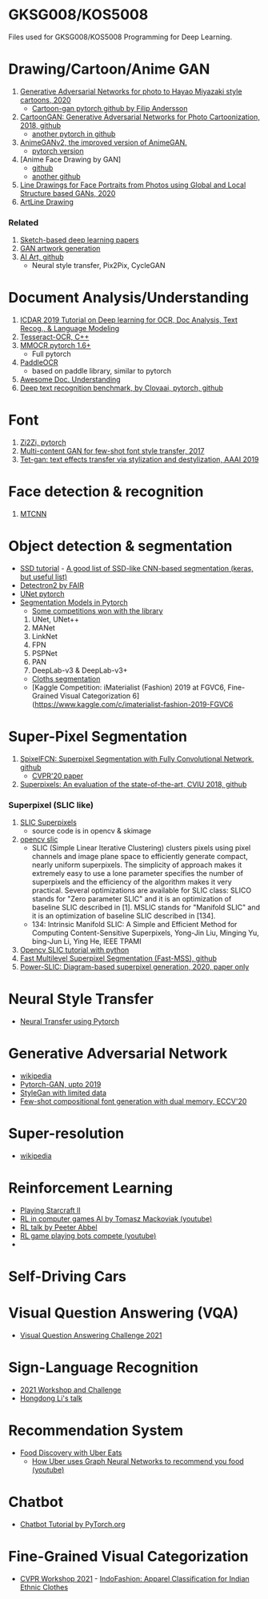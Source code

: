 # GKSG008/KOS5008 

Files used for GKSG008/KOS5008 Programming for Deep Learning.

# Drawing/Cartoon/Anime GAN
1. [Generative Adversarial Networks for photo to Hayao Miyazaki style cartoons, 2020](https://arxiv.org/abs/2005.07702)
    - [Cartoon-gan pytorch github by Filip Andersson](https://github.com/FilipAndersson245/cartoon-gan)
1. [CartoonGAN: Generative Adversarial Networks for Photo Cartoonization, 2018, github](https://github.com/znxlwm/pytorch-CartoonGAN)
    - [another pytorch in github](https://github.com/TobiasSunderdiek/cartoon-gan)
1. [AnimeGANv2, the improved version of AnimeGAN.](https://github.com/TachibanaYoshino/AnimeGANv2)
    - [pytorch version](https://github.com/bryandlee/animegan2-pytorch)
1. [Anime Face Drawing by GAN]
    - [github](https://github.com/jayleicn/animeGAN)
    - [another github](https://github.com/nikitaa30/Manga-GAN)
1. [Line Drawings for Face Portraits from Photos using Global and Local Structure based GANs, 2020](https://github.com/yiranran/APDrawingGAN2)
1. [ArtLine Drawing](https://github.com/vijishmadhavan/ArtLine)

### Related
  1. [Sketch-based deep learning papers](https://github.com/qyzdao/Sketch-Based-Deep-Learning)
  1. [GAN artwork generation](https://github.com/otepencelik/GAN-Artwork-Generation)
  1. [AI Art, github](https://github.com/Adi-iitd/AI-Art)
        - Neural style transfer, Pix2Pix, CycleGAN

# Document Analysis/Understanding
1. [ICDAR 2019 Tutorial on Deep learning for OCR, Doc Analysis, Text Recog., & Language Modeling](https://github.com/tmbdev-tutorials/icdar2019-tutorial)
2. [Tesseract-OCR, C++](https://github.com/tesseract-ocr/tesseract)
3. [MMOCR,pytorch 1.6+](https://github.com/open-mmlab/mmocr)
    - Full pytorch 
5. [PaddleOCR](https://github.com/PaddlePaddle/PaddleOCR)
    - based on paddle library, similar to pytorch
7. [Awesome Doc. Understanding](https://github.com/tstanislawek/awesome-document-understanding)
8. [Deep text recognition benchmark, by Clovaai, pytorch, github](https://github.com/clovaai/deep-text-recognition-benchmark)

# Font
1. [Zi2Zi, pytorch](https://github.com/EuphoriaYan/zi2zi-pytorch)
1. [Multi-content GAN for few-shot font style transfer, 2017](https://github.com/azadis/MC-GAN)
2. [Tet-gan: text effects transfer via stylization and destylization, AAAI 2019](https://github.com/williamyang1991/TET-GAN)

# Face detection & recognition
1. [MTCNN](https://github.com/timesler/facenet-pytorch/blob/master/examples/face_tracking.ipynb)

# Object detection & segmentation
- [SSD tutorial](https://github.com/sgrvinod/a-PyTorch-Tutorial-to-Object-Detection)
        - [A good list of SSD-like CNN-based segmentation (keras, but useful list)](https://github.com/mvoelk/ssd_detectors)
- [Detectron2 by FAIR](https://github.com/facebookresearch/detectron2)
- [UNet pytorch](https://github.com/milesial/Pytorch-UNet)
- [Segmentation Models in Pytorch](https://github.com/qubvel/segmentation_models.pytorch)
    - [Some competitions won with the library](https://github.com/qubvel/segmentation_models.pytorch/blob/master/HALLOFFAME.md)
    1. UNet, UNet++
    2. MANet
    3. LinkNet
    4. FPN
    5. PSPNet
    6. PAN
    7. DeepLab-v3 & DeepLab-v3+ 
    - [Cloths segmentation](https://github.com/ternaus/cloths_segmentation)
    - [Kaggle Competition: iMaterialist (Fashion) 2019 at FGVC6, Fine-Grained Visual Categorization 6](https://www.kaggle.com/c/imaterialist-fashion-2019-FGVC6

# Super-Pixel Segmentation
1. [SpixelFCN: Superpixel Segmentation with Fully Convolutional Network, github](https://github.com/fuy34/superpixel_fcn)
    - [CVPR'20 paper](https://openaccess.thecvf.com/content_CVPR_2020/papers/Yang_Superpixel_Segmentation_With_Fully_Convolutional_Networks_CVPR_2020_paper.pdf)
2. [Superpixels: An evaluation of the state-of-the-art, CVIU 2018, github](https://github.com/davidstutz/superpixel-benchmark)
 
### Superpixel (SLIC like)
1. [SLIC Superpixels](https://ivrlwww.epfl.ch/supplementary_material/RK_SLICSuperpixels/index.html)
    - source code is in opencv & skimage
3. [opencv slic](https://docs.opencv.org/3.4/d3/da9/classcv_1_1ximgproc_1_1SuperpixelSLIC.html#details)
    -  SLIC (Simple Linear Iterative Clustering) clusters pixels using pixel channels and image plane space to efficiently generate compact, nearly uniform superpixels. The simplicity of approach makes it extremely easy to use a lone parameter specifies the number of superpixels and the efficiency of the algorithm makes it very practical. Several optimizations are available for SLIC class: SLICO stands for "Zero parameter SLIC" and it is an optimization of baseline SLIC described in [1]. MSLIC stands for "Manifold SLIC" and it is an optimization of baseline SLIC described in [134].
    -  134: Intrinsic Manifold SLIC: A Simple and Efficient Method for Computing Content-Sensitive Superpixels, Yong-Jin Liu, Minging Yu, bing-Jun Li, Ying He, IEEE TPAMI
4. [Opencv SLIC tutorial with python](https://www.pyimagesearch.com/2014/07/28/a-slic-superpixel-tutorial-using-python/)
5. [Fast Multilevel Superpixel Segmentation (Fast-MSS), github](https://github.com/JordanMakesMaps/Fast-Multilevel-Superpixel-Segmentation)
6. [Power-SLIC: Diagram-based superpixel generation, 2020, paper only](https://arxiv.org/pdf/2012.11772.pdf)

# Neural Style Transfer
- [Neural Transfer using Pytorch](https://pytorch.org/tutorials/advanced/neural_style_tutorial.html)

# Generative Adversarial Network
- [wikipedia](https://en.wikipedia.org/wiki/Generative_adversarial_network)
- [Pytorch-GAN, upto 2019](https://github.com/eriklindernoren/PyTorch-GAN)
- [StyleGan with limited data](https://github.com/NVlabs/stylegan2-ada-pytorch)
- [Few-shot compositional font generation with dual memory, ECCV'20](https://github.com/clovaai/dmfont)

# Super-resolution
- [wikipedia](https://en.wikipedia.org/wiki/Super-resolution_imaging)

# Reinforcement Learning
- [Playing Starcraft II](http://bennycheung.github.io/adventures-in-deep-reinforcement-learning)
- [RL in computer games AI by Tomasz Mackoviak (youtube)](https://youtu.be/Y3gT3z2uVB8)
- [RL talk by Peeter Abbel](https://youtu.be/IXuHxkpO5E8)
- [RL game playing bots compete (youtube)](https://youtu.be/1-f51I231G0)
- 
# Self-Driving Cars

# Visual Question Answering (VQA)
- [Visual Question Answering Challenge 2021](https://visualqa.org/challenge.html)

# Sign-Language Recognition
- [2021 Workshop and Challenge](https://chalearnlap.cvc.uab.cat/workshop/42/program/)
- [Hongdong Li's talk](https://data.chalearnlap.cvc.uab.cat/AuTSL/webpage/presentations/2.Hongdong_Li.mp4)

# Recommendation System
- [Food Discovery with Uber Eats](https://eng.uber.com/uber-eats-graph-learning/#:~:text=The%20Uber%20Eats%20recommendation%20system,restaurants%2C%20in%20a%20scalable%20fashion.)
     - [How Uber uses Graph Neural Networks to recommend you food (youtube)](https://youtu.be/9O9osybNvyY)

# Chatbot
- [Chatbot Tutorial by PyTorch.org](https://pytorch.org/tutorials/beginner/chatbot_tutorial.html)


# Fine-Grained Visual Categorization
- [CVPR Workshop 2021](https://sites.google.com/view/fgvc8/papers)
      - [IndoFashion: Apparel Classification for Indian Ethnic Clothes](https://drive.google.com/file/d/112XZpH24gR2izr5bQmo6lJX80Z6OP_e6/view)
  
  
